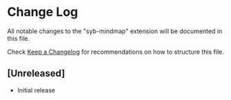 # Change Log

All notable changes to the "syb-mindmap" extension will be documented in this file.

Check [Keep a Changelog](http://keepachangelog.com/) for recommendations on how to structure this file.

## [Unreleased]

- Initial release
